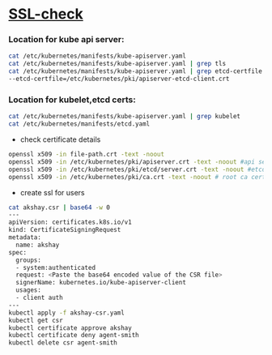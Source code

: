 # [SSL-check](https://kubernetes.io/docs/tasks/administer-cluster/safely-drain-node/)
### Location for kube api server:
```bash
cat /etc/kubernetes/manifests/kube-apiserver.yaml
cat /etc/kubernetes/manifests/kube-apiserver.yaml | grep tls
cat /etc/kubernetes/manifests/kube-apiserver.yaml | grep etcd-certfile
--etcd-certfile=/etc/kubernetes/pki/apiserver-etcd-client.crt
```
### Location for kubelet,etcd certs:
```bash
cat /etc/kubernetes/manifests/kube-apiserver.yaml | grep kubelet
cat /etc/kubernetes/manifests/etcd.yaml
```

- check certificate details
```bash
openssl x509 -in file-path.crt -text -noout
openssl x509 -in /etc/kubernetes/pki/apiserver.crt -text -noout #api server
openssl x509 -in /etc/kubernetes/pki/etcd/server.crt -text -noout #etcd server certificate
openssl x509 -in /etc/kubernetes/pki/ca.crt -text -noout # root ca certificate
```
- create ssl for users
```bash
cat akshay.csr | base64 -w 0
---
apiVersion: certificates.k8s.io/v1
kind: CertificateSigningRequest
metadata:
  name: akshay
spec:
  groups:
  - system:authenticated
  request: <Paste the base64 encoded value of the CSR file>
  signerName: kubernetes.io/kube-apiserver-client
  usages:
  - client auth
---
kubectl apply -f akshay-csr.yaml
kubectl get csr
kubectl certificate approve akshay
kubectl certificate deny agent-smith
kubectl delete csr agent-smith
```